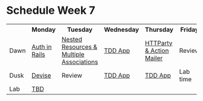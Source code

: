 # Schedule Week 7

<table>
  <tr>
    <th></th>
    <th>Monday</th>
    <th>Tuesday</th>
    <th>Wednesday</th>
    <th>Thursday</th>
    <th>Friday</th>
  </tr>
  <tr>
    <td>Dawn</td>
    <td><a href="#">Auth in Rails</a></td>
    <td><a href="#">Nested Resources & Multiple Associations</a></td>
    <td><a href="#">TDD App</a></td>
    <td><a href="#">HTTParty & Action Mailer</a></td>
    <td>Review</td>
  </tr>
  <tr>
    <td>Dusk</td>
    <td><a href="#">Devise</a></td>
    <td>Review</td>
    <td><a href="#">TDD App</a></td>
    <td><a href="#">TDD App</a></td>
    <td>Lab time</td>
  </tr>
  <tr>
    <td>Lab</td>
    <td><a href="#">TBD</a></td>
    <td></td>
    <td></td>
    <td></td>
    <td></td>
  </tr>
</table>

